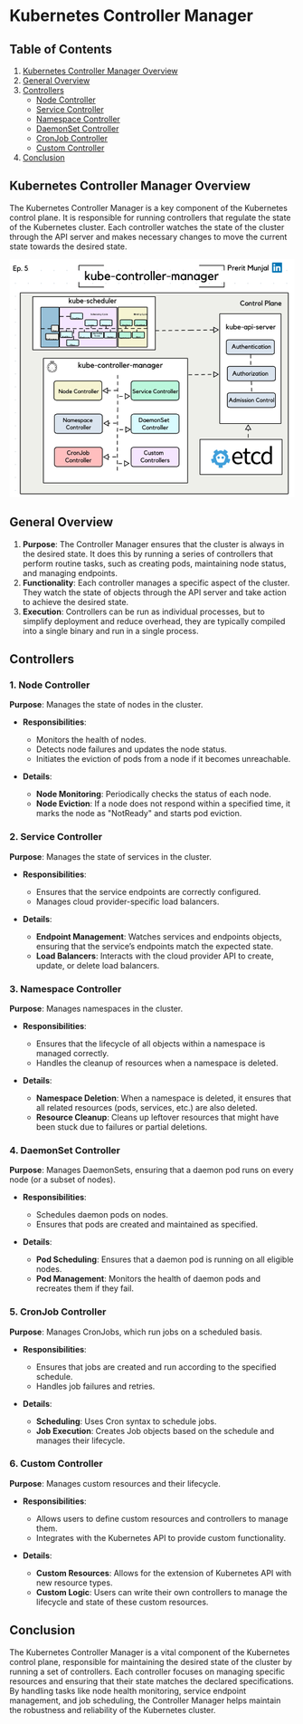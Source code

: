 # Kubernetes Controller Manager

## Table of Contents

1. [Kubernetes Controller Manager Overview](#kubernetes-controller-manager-overview)
2. [General Overview](#general-overview)
3. [Controllers](#controllers)
   - [Node Controller](#1-node-controller)
   - [Service Controller](#2-service-controller)
   - [Namespace Controller](#3-namespace-controller)
   - [DaemonSet Controller](#4-daemonset-controller)
   - [CronJob Controller](#5-cronjob-controller)
   - [Custom Controller](#6-custom-controller)
4. [Conclusion](#conclusion)

## Kubernetes Controller Manager Overview

The Kubernetes Controller Manager is a key component of the Kubernetes control plane. It is responsible for running controllers that regulate the state of the Kubernetes cluster. Each controller watches the state of the cluster through the API server and makes necessary changes to move the current state towards the desired state.

<div style="text-align: center;">
  <img src="../../pics/kube-controller-manager.gif" alt="Kube-Scheduler style="width: 600px; height: 450px;">
</div>

## General Overview

1. **Purpose**: The Controller Manager ensures that the cluster is always in the desired state. It does this by running a series of controllers that perform routine tasks, such as creating pods, maintaining node status, and managing endpoints.
2. **Functionality**: Each controller manages a specific aspect of the cluster. They watch the state of objects through the API server and take action to achieve the desired state.
3. **Execution**: Controllers can be run as individual processes, but to simplify deployment and reduce overhead, they are typically compiled into a single binary and run in a single process.

## Controllers

### 1. Node Controller

**Purpose**: Manages the state of nodes in the cluster.

- **Responsibilities**:
  - Monitors the health of nodes.
  - Detects node failures and updates the node status.
  - Initiates the eviction of pods from a node if it becomes unreachable.

- **Details**:
  - **Node Monitoring**: Periodically checks the status of each node.
  - **Node Eviction**: If a node does not respond within a specified time, it marks the node as "NotReady" and starts pod eviction.

### 2. Service Controller

**Purpose**: Manages the state of services in the cluster.

- **Responsibilities**:
  - Ensures that the service endpoints are correctly configured.
  - Manages cloud provider-specific load balancers.

- **Details**:
  - **Endpoint Management**: Watches services and endpoints objects, ensuring that the service’s endpoints match the expected state.
  - **Load Balancers**: Interacts with the cloud provider API to create, update, or delete load balancers.

### 3. Namespace Controller

**Purpose**: Manages namespaces in the cluster.

- **Responsibilities**:
  - Ensures that the lifecycle of all objects within a namespace is managed correctly.
  - Handles the cleanup of resources when a namespace is deleted.

- **Details**:
  - **Namespace Deletion**: When a namespace is deleted, it ensures that all related resources (pods, services, etc.) are also deleted.
  - **Resource Cleanup**: Cleans up leftover resources that might have been stuck due to failures or partial deletions.

### 4. DaemonSet Controller

**Purpose**: Manages DaemonSets, ensuring that a daemon pod runs on every node (or a subset of nodes).

- **Responsibilities**:
  - Schedules daemon pods on nodes.
  - Ensures that pods are created and maintained as specified.

- **Details**:
  - **Pod Scheduling**: Ensures that a daemon pod is running on all eligible nodes.
  - **Pod Management**: Monitors the health of daemon pods and recreates them if they fail.

### 5. CronJob Controller

**Purpose**: Manages CronJobs, which run jobs on a scheduled basis.

- **Responsibilities**:
  - Ensures that jobs are created and run according to the specified schedule.
  - Handles job failures and retries.

- **Details**:
  - **Scheduling**: Uses Cron syntax to schedule jobs.
  - **Job Execution**: Creates Job objects based on the schedule and manages their lifecycle.

### 6. Custom Controller

**Purpose**: Manages custom resources and their lifecycle.

- **Responsibilities**:
  - Allows users to define custom resources and controllers to manage them.
  - Integrates with the Kubernetes API to provide custom functionality.

- **Details**:
  - **Custom Resources**: Allows for the extension of Kubernetes API with new resource types.
  - **Custom Logic**: Users can write their own controllers to manage the lifecycle and state of these custom resources.

## Conclusion

The Kubernetes Controller Manager is a vital component of the Kubernetes control plane, responsible for maintaining the desired state of the cluster by running a set of controllers. Each controller focuses on managing specific resources and ensuring that their state matches the declared specifications. By handling tasks like node health monitoring, service endpoint management, and job scheduling, the Controller Manager helps maintain the robustness and reliability of the Kubernetes cluster.


